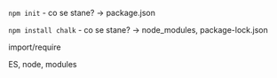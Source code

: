 `npm init` - co se stane? -> package.json

`npm install chalk` - co se stane? -> node_modules, package-lock.json

import/require

ES, node, modules